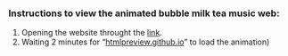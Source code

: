 ### Instructions to view the animated bubble milk tea music web:

1. Opening the website throught the [link](https://htmlpreview.github.io/?https://github.com/JLElsa/Jas/blob/master/Bubble-Milk-Tea-Lover-Web/home.html).
2. Waiting 2 minutes for “[htmlpreview.github.io](htmlpreview.github.io)” to load the animation)
